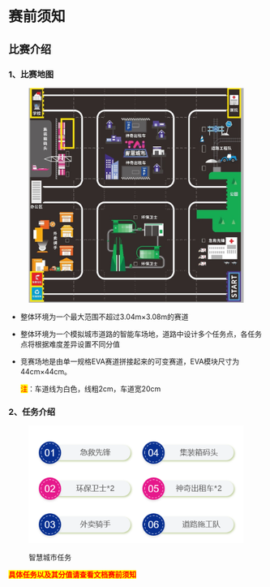 # 赛前须知

## 比赛介绍

### 1、比赛地图

<figure><img src="../../.gitbook/assets/智慧城市场地.jpg" alt=""><figcaption></figcaption></figure>

* 整体环境为一个最大范围不超过3.04m×3.08m的赛道
* 整体环境为一个模拟城市道路的智能车场地，道路中设计多个任务点，各任务点将根据难度差异设置不同分值
*   竞赛场地是由单一规格EVA赛道拼接起来的可变赛道，EVA模块尺寸为44cm×44cm。

    <mark style="color:red;">注</mark>：车道线为白色，线粗2cm，车道宽20cm

### 2、任务介绍

<figure><img src="../../.gitbook/assets/智慧城市任务.png" alt=""><figcaption><p>智慧城市任务</p></figcaption></figure>

<mark style="color:red;">**具体任务以及其分值请查看文档赛前须知**</mark>
